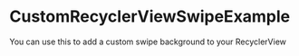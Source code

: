 # CustomRecyclerViewSwipeExample
You can use this to add a custom swipe background to your RecyclerView
